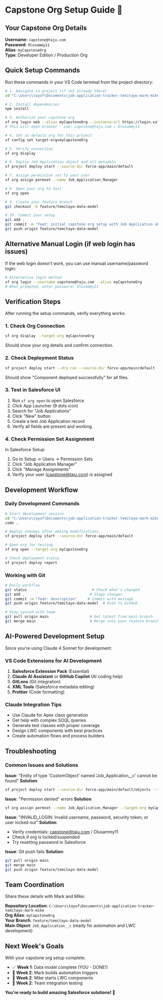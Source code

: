 # Capstone Org Setup Guide 🎯

## Your Capstone Org Details

**Username**: `capstone@taju.com`  
**Password**: `Olusammy11`  
**Alias**: `myCapstoneOrg`  
**Type**: Developer Edition / Production Org  

## Quick Setup Commands

Run these commands in your VS Code terminal from the project directory:

```bash
# 1. Navigate to project (if not already there)
cd "C:\Users\tayof\Documents\job-application-tracker-temitayo-mark-mike"

# 2. Install dependencies
npm install

# 3. Authorize your capstone org
sf org login web --alias myCapstoneOrg --instance-url https://login.salesforce.com
# This will open browser - use: capstone@taju.com / Olusammy11

# 4. Set as default org for this project
sf config set target-org=myCapstoneOrg

# 5. Verify connection
sf org display

# 6. Deploy Job Application object and all metadata
sf project deploy start --source-dir force-app/main/default

# 7. Assign permission set to your user
sf org assign permset --name Job_Application_Manager

# 8. Open your org to test
sf org open

# 9. Create your feature branch
git checkout -b feature/temitayo-data-model

# 10. Commit your setup
git add .
git commit -m "feat: initial capstone org setup with Job Application object"
git push origin feature/temitayo-data-model
```

## Alternative Manual Login (if web login has issues)

If the web login doesn't work, you can use manual username/password login:

```bash
# Alternative login method
sf org login --username capstone@taju.com --alias myCapstoneOrg
# When prompted, enter password: Olusammy11
```

## Verification Steps

After running the setup commands, verify everything works:

### 1. Check Org Connection
```bash
sf org display --target-org myCapstoneOrg
```
Should show your org details and confirm connection.

### 2. Check Deployment Status
```bash
sf project deploy start --dry-run --source-dir force-app/main/default
```
Should show "Component deployed successfully" for all files.

### 3. Test in Salesforce UI
1. Run `sf org open` to open Salesforce
2. Click App Launcher (9 dots icon)
3. Search for "Job Applications"
4. Click "New" button
5. Create a test Job Application record
6. Verify all fields are present and working

### 4. Check Permission Set Assignment
In Salesforce Setup:
1. Go to Setup → Users → Permission Sets
2. Click "Job Application Manager"
3. Click "Manage Assignments"
4. Verify your user (capstone@taju.com) is assigned

## Development Workflow

### Daily Development Commands
```bash
# Start development session
cd "C:\Users\tayof\Documents\job-application-tracker-temitayo-mark-mike"
code .

# Deploy changes after making modifications
sf project deploy start --source-dir force-app/main/default

# Open org for testing
sf org open --target-org myCapstoneOrg

# Check deployment status
sf project deploy report
```

### Working with Git
```bash
# Daily workflow
git status                              # Check what's changed
git add .                              # Stage changes
git commit -m "feat: description"     # Commit with message
git push origin feature/temitayo-data-model  # Push to GitHub

# Stay synced with team
git pull origin main                   # Get latest from main branch
git merge main                         # Merge into your feature branch
```

## AI-Powered Development Setup

Since you're using Claude 4 Sonnet for development:

### VS Code Extensions for AI Development
1. **Salesforce Extension Pack** (Essential)
2. **Claude AI Assistant** or **GitHub Copilot** (AI coding help)
3. **GitLens** (Git integration)
4. **XML Tools** (Salesforce metadata editing)
5. **Prettier** (Code formatting)

### Claude Integration Tips
- Use Claude for Apex class generation
- Get help with complex SOQL queries
- Generate test classes with proper coverage
- Design LWC components with best practices
- Create automation flows and process builders

## Troubleshooting

### Common Issues and Solutions

**Issue**: "Entity of type 'CustomObject' named 'Job_Application__c' cannot be found"
**Solution**: 
```bash
sf project deploy start --source-dir force-app/main/default/objects --target-org myCapstoneOrg
```

**Issue**: "Permission denied" errors
**Solution**: 
```bash
sf org assign permset --name Job_Application_Manager --target-org myCapstoneOrg
```

**Issue**: "INVALID_LOGIN: Invalid username, password, security token; or user locked out"
**Solution**: 
- Verify credentials: capstone@taju.com / Olusammy11
- Check if org is locked/suspended
- Try resetting password in Salesforce

**Issue**: Git push fails
**Solution**: 
```bash
git pull origin main
git merge main
git push origin feature/temitayo-data-model
```

## Team Coordination

Share these details with Mark and Mike:

**Repository Location**: `C:\Users\tayof\Documents\job-application-tracker-temitayo-mark-mike`  
**Org Alias**: `myCapstoneOrg`  
**Your Branch**: `feature/temitayo-data-model`  
**Main Object**: `Job_Application__c` (ready for automation and LWC development)

## Next Week's Goals

With your capstone org setup complete:
- ✅ **Week 1**: Data model complete (YOU - DONE!)
- 🔄 **Week 2**: Mark builds automation triggers
- 🔄 **Week 2**: Mike starts LWC components
- 🔄 **Week 2**: Team integration testing

**You're ready to build amazing Salesforce solutions! 🚀**
